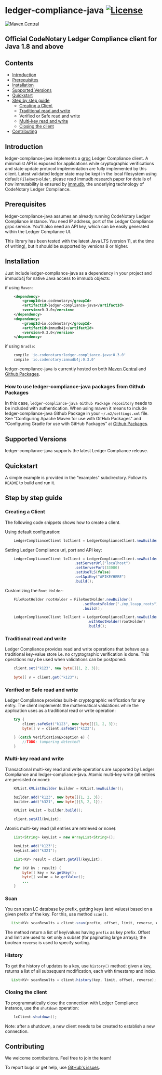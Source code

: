 # ledger-compliance-java [![License](https://img.shields.io/github/license/vchain-us/ledger-compliance-java)](LICENSE)

[![Maven Central](https://img.shields.io/maven-central/v/io.codenotary/ledger-compliance-java.svg?label=Maven%20Central)](https://search.maven.org/search?q=g:%22io.codenotary%22%20AND%20a:%22ledger-compliance-java%22)

## Official CodeNotary Ledger Compliance client for Java 1.8 and above

## Contents

- [Introduction](#introduction)
- [Prerequisites](#prerequisites)
- [Installation](#installation)
- [Supported Versions](#supported-versions)
- [Quickstart](#quickstart)
- [Step by step guide](#step-by-step-guide)
    * [Creating a Client](#creating-a-client)
    * [Traditional read and write](#traditional-read-and-write)
    * [Verified or Safe read and write](#verified-or-safe-read-and-write)
    * [Multi-key read and write](#multi-key-read-and-write)
    * [Closing the client](#closing-the-client)
- [Contributing](#contributing)

## Introduction

ledger-compliance-java implements a [grpc] Ledger Compliance client. A minimalist API is exposed for applications while
cryptographic verifications and state update protocol implementation are fully implemented by this client.
Latest validated ledger state may be kept in the local filesystem using default `FileRootHolder`,
please read [immudb research paper] for details of how immutability is ensured by [immudb], the underlying technology of
CodeNotary Ledger Compliance.

[grpc]: https://grpc.io/
[immudb research paper]: https://immudb.io/
[immudb]: https://immudb.io/

## Prerequisites

ledger-compliance-java assumes an already running CodeNotary Ledger Compliance instance. You need IP address, port 
of the Ledger Compliance grpc service. You'll also need an API key, which can be easily generated within the Ledger 
Compliance UI.

This library has been tested with the latest Java LTS (version 11, at the time of writing), but it should be supported
by versions 8 or higher.

## Installation

Just include ledger-compliance-java as a dependency in your project and immudb4j for native Java access to immudb
objects:

if using `Maven`:
```xml
    <dependency>
        <groupId>io.codenotary</groupId>
        <artifactId>ledger-compliance-java</artifactId>
        <version>0.3.0</version>
    </dependency> 
    <dependency>
        <groupId>io.codenotary</groupId>
        <artifactId>immudb4j</artifactId>
        <version>0.3.0</version>
    </dependency> 
```

if using `Gradle`:
```groovy
    compile 'io.codenotary:ledger-compliance-java:0.3.0'
    compile 'io.codenotary:immudb4j:0.3.0'
```

ledger-compliance-java is currently hosted on both [Maven Central] and [Github Packages].

[Github Packages]: https://docs.github.com/en/packages
[Maven Central]: https://search.maven.org/artifact/io.codenotary/ledger-compliance-java

### How to use ledger-compliance-java packages from Github Packages

In this case, `ledger-compliance-java Github Package repository` needs to be included with authentication.
When using maven it means to include ledger-compliance-java Github Package in your `~/.m2/settings.xml`
file. See "Configuring Apache Maven for use with GitHub Packages" and "Configuring Gradle for use with GitHub Packages" 
at [Github Packages].

## Supported Versions

ledger-compliance-java supports the latest Ledger Compliance release.

## Quickstart

A simple example is provided in the "examples" subdirectory.
Follow its `README` to build and run it.

## Step by step guide

### Creating a Client

The following code snippets shows how to create a client.

Using default configuration:
```java
    LedgerComplianceClient lcClient = LedgerComplianceClient.newBuilder().build();
```

Setting Ledger Compliance url, port and API key:
```java
    LedgerComplianceClient lcClient = LedgerComplianceClient.newBuilder()
                                .setServerUrl("localhost")
                                .setServerPort(33080)
                                .setUseTLS(false)
                                .setApiKey("APIKEYHERE")
                                .build();
```

Customizing the `Root Holder`:
```java
    FileRootHolder rootHolder = FileRootHolder.newBuilder()
                                    .setRootsFolder("./my_lcapp_roots")
                                    .build();

    LedgerComplianceClient lcClient = LedgerComplianceClient.newBuilder()
                                      .withRootHolder(rootHolder)
                                      .build();
```

### Traditional read and write

Ledger Compliance provides read and write operations that behave as a traditional
key-value store i.e. no cryptographic verification is done. This operations
may be used when validations can be postponed:

```java
    client.set("k123", new byte[]{1, 2, 3});
    
    byte[] v = client.get("k123");
```

### Verified or Safe read and write

Ledger Compliance provides built-in cryptographic verification for any entry. The client
implements the mathematical validations while the application uses as a traditional
read or write operation:

```java
    try {
        client.safeSet("k123", new byte[]{1, 2, 3});
        byte[] v = client.safeGet("k123");

    } (catch VerificationException e) {
        //TODO: tampering detected!
    }
```

### Multi-key read and write

Transactional multi-key read and write operations are supported by Ledger Compliance and ledger-compliance-java.
Atomic multi-key write (all entries are persisted or none):

```java
    KVList.KVListBuilder builder = KVList.newBuilder();

    builder.add("k123", new byte[]{1, 2, 3});
    builder.add("k321", new byte[]{3, 2, 1});

    KVList kvList = builder.build();

    client.setAll(kvList);
```

Atomic multi-key read (all entries are retrieved or none):

```java
    List<String> keyList = new ArrayList<String>();

    keyList.add("k123");
    keyList.add("k321");

    List<KV> result = client.getAll(keyList);

    for (KV kv : result) {
        byte[] key = kv.getKey();
        byte[] value = kv.getValue();
        ...
    }
```

### Scan
You can scan LC database by prefix, getting keys (and values) based on a given prefix of the key. For this, use method `scan()`.

```java
   List<KV> scanResults = client.scan(prefix, offset, limit, reverse, deep);
```

The method return a list of key/values having `prefix` as key prefix. Offset and limit are used to ket only a subset (for paginating large arrays); the boolean `reverse` is used to specify sorting.

### History

To get the history of updates to a key, use `history()` method: given a key, returns a list of all subsequent modification, each with timestamp and index.

```java
   List<KV> scanResults = client.history(key, limit, offset, reverse);
```

### Closing the client

To programmatically close the connection with Ledger Compliance instance, use the `shutdown` operation:
 
```java
    lcClient.shutdown();
```

Note: after a shutdown, a new client needs to be created to establish a new connection.

## Contributing

We welcome contributions. Feel free to join the team!

To report bugs or get help, use [GitHub's issues].

[GitHub's issues]: https://github.com/vchain-us/ledger-compliance-java
